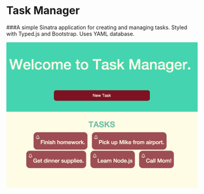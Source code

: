 # Task Manager

###A simple Sinatra application for creating and managing tasks. Styled with Typed.js and Bootstrap. Uses YAML database.

![Alt text](images/task_manager_landing.jpg?raw=true "Task Manager")
